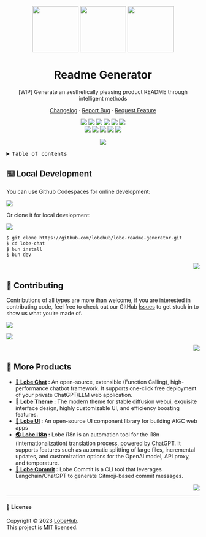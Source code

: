 <a name="readme-top"></a>

<div align="center">

<img height="120" src="https://registry.npmmirror.com/@lobehub/assets-logo/1.0.0/files/assets/logo-3d.webp">
<img height="120" src="https://gw.alipayobjects.com/zos/kitchen/qJ3l3EPsdW/split.svg">
<img height="120" src="https://registry.npmmirror.com/@lobehub/assets-emoji/1.3.0/files/assets/memo.webp">

<h1 align="center">Readme Generator</h1>

\[WIP] Generate an aesthetically pleasing product README through intelligent methods

[Changelog](./CHANGELOG.md) · [Report Bug][github-issues-link] · [Request Feature][github-issues-link]

[![][github-release-shield]][github-release-link]
[![][vecel-shield]][vecel-link]
[![][discord-shield]][discord-link]
[![][github-releasedate-shield]][github-releasedate-link]
[![][github-action-test-shield]][github-action-test-link]
[![][github-action-release-shield]][github-action-release-link]<br/>
[![][github-contributors-shield]][github-contributors-link]
[![][github-forks-shield]][github-forks-link]
[![][github-stars-shield]][github-stars-link]
[![][github-issues-shield]][github-issues-link]
[![][github-license-shield]][github-license-link]

![](https://raw.githubusercontent.com/andreasbm/readme/master/assets/lines/rainbow.png)

</div>

<details>
<summary><kbd>Table of contents</kbd></summary>

#### TOC

- [⌨️ Local Development](#️-local-development)
- [🤝 Contributing](#-contributing)
- [🔗 More Products](#-more-products)

####

</details>

## ⌨️ Local Development

You can use Github Codespaces for online development:

[![][codespaces-shield]][codespaces-link]

Or clone it for local development:

[![][bun-shield]][bun-link]

```bash
$ git clone https://github.com/lobehub/lobe-readme-generator.git
$ cd lobe-chat
$ bun install
$ bun dev
```

<div align="right">

[![][back-to-top]](#readme-top)

</div>

## 🤝 Contributing

Contributions of all types are more than welcome, if you are interested in contributing code, feel free to check out our GitHub [Issues][github-issues-link] to get stuck in to show us what you’re made of.

[![][pr-welcome-shield]][pr-welcome-link]

[![][github-contrib-shield]][github-contrib-link]

<div align="right">

[![][back-to-top]](#readme-top)

</div>

## 🔗 More Products

- **[🤖 Lobe Chat][lobe-chat] :** An open-source, extensible (Function Calling), high-performance chatbot framework. It supports one-click free deployment of your private ChatGPT/LLM web application.
- **[🤯 Lobe Theme][lobe-theme] :** The modern theme for stable diffusion webui, exquisite interface design, highly customizable UI, and efficiency boosting features.
- **[🍭 Lobe UI][lobe-ui] :** An open-source UI component library for building AIGC web apps
- **[🌏 Lobe i18n][lobe-i18n] :** Lobe i18n is an automation tool for the i18n (internationalization) translation process, powered by ChatGPT. It supports features such as automatic splitting of large files, incremental updates, and customization options for the OpenAI model, API proxy, and temperature.
- **[💌 Lobe Commit][lobe-commit] :** Lobe Commit is a CLI tool that leverages Langchain/ChatGPT to generate Gitmoji-based commit messages.

<div align="right">

[![][back-to-top]](#readme-top)

</div>

---

#### 📝 License

Copyright © 2023 [LobeHub][profile-link]. <br />
This project is [MIT](./LICENSE) licensed.

<!-- LINK GROUP -->

[back-to-top]: https://img.shields.io/badge/-BACK_TO_TOP-black?style=flat-square
[bun-link]: https://bun.sh
[bun-shield]: https://img.shields.io/badge/-speedup%20with%20bun-black?logo=bun&style=for-the-badge
[codespaces-link]: https://codespaces.new/lobehub/lobe-readme-generator
[codespaces-shield]: https://github.com/codespaces/badge.svg
[discord-link]: https://discord.gg/AYFPHvv2jT
[discord-shield]: https://img.shields.io/discord/1127171173982154893?color=5865F2&label=discord&labelColor=black&logo=discord&logoColor=white&style=flat-square
[github-action-release-link]: https://github.com/lobehub/lobe-readme-generator/actions/workflows/release.yml
[github-action-release-shield]: https://img.shields.io/github/actions/workflow/status/lobehub/lobe-readme-generator/release.yml?label=release&labelColor=black&logo=githubactions&logoColor=white&style=flat-square
[github-action-test-link]: https://github.com/lobehub/lobe-readme-generator/actions/workflows/test.yml
[github-action-test-shield]: https://img.shields.io/github/actions/workflow/status/lobehub/lobe-readme-generator/test.yml?label=test&labelColor=black&logo=githubactions&logoColor=white&style=flat-square
[github-contrib-link]: https://github.com/lobehub/lobe-readme-generator/graphs/contributors
[github-contrib-shield]: https://contrib.rocks/image?repo=lobehub%2Flobe-readme-generator
[github-contributors-link]: https://github.com/lobehub/lobe-readme-generator/graphs/contributors
[github-contributors-shield]: https://img.shields.io/github/contributors/lobehub/lobe-readme-generator?color=c4f042&labelColor=black&style=flat-square
[github-forks-link]: https://github.com/lobehub/lobe-readme-generator/network/members
[github-forks-shield]: https://img.shields.io/github/forks/lobehub/lobe-readme-generator?color=8ae8ff&labelColor=black&style=flat-square
[github-issues-link]: https://github.com/lobehub/lobe-readme-generator/issues
[github-issues-shield]: https://img.shields.io/github/issues/lobehub/lobe-readme-generator?color=ff80eb&labelColor=black&style=flat-square
[github-license-link]: https://github.com/lobehub/lobe-readme-generator/blob/main/LICENSE
[github-license-shield]: https://img.shields.io/github/license/lobehub/lobe-readme-generator?color=white&labelColor=black&style=flat-square
[github-release-link]: https://github.com/lobehub/lobe-readme-generator/releases
[github-release-shield]: https://img.shields.io/github/v/release/lobehub/lobe-readme-generator?logo=github&color=369eff&labelColor=black&style=flat-square
[github-releasedate-link]: https://github.com/lobehub/lobe-readme-generator/releases
[github-releasedate-shield]: https://img.shields.io/github/release-date/lobehub/lobe-readme-generator?labelColor=black&style=flat-square
[github-stars-link]: https://github.com/lobehub/lobe-readme-generator/network/stargazers
[github-stars-shield]: https://img.shields.io/github/stars/lobehub/lobe-readme-generator?color=ffcb47&labelColor=black&style=flat-square
[lobe-chat]: https://github.com/lobehub/lobe-chat
[lobe-commit]: https://github.com/lobehub/lobe-commit/tree/master/packages/lobe-commit
[lobe-i18n]: https://github.com/lobehub/lobe-commit/tree/master/packages/lobe-i18n
[lobe-theme]: https://github.com/lobehub/sd-webui-lobe-theme
[lobe-ui]: https://github.com/lobehub/lobe-ui
[pr-welcome-link]: https://github.com/lobehub/lobe-chat/pulls
[pr-welcome-shield]: https://img.shields.io/badge/🤯_pr_welcome-%E2%86%92-ffcb47?labelColor=black&style=for-the-badge
[profile-link]: https://github.com/lobehub
[vecel-link]: https://lobe-readme-generator.vercel.app
[vecel-shield]: https://img.shields.io/website?down_message=offline&label=vecel&labelColor=black&logo=vercel&style=flat-square&up_message=online&url=https%3A%2F%2Flobe-readme-generator.vercel.app
